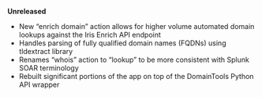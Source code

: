 **Unreleased**
* New “enrich domain” action allows for higher volume automated domain lookups against the Iris Enrich API endpoint
* Handles parsing of fully qualified domain names (FQDNs) using tldextract library
* Renames “whois” action to “lookup” to be more consistent with Splunk SOAR terminology
* Rebuilt significant portions of the app on top of the DomainTools Python API wrapper
